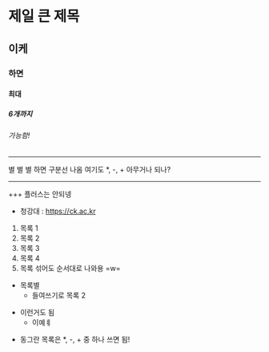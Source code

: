 # 제일 큰 제목
## 이케
### 하면
#### 최대
##### 6개까지
###### 가능함!

* * *
별 별 별 하면 구분선 나옴
여기도 *, -, + 아무거나 되나?

---

+++
플러스는 안되넹

- 청강대 : <https://ck.ac.kr>

1. 목록 1
2. 목록 2
4. 목록 3
3. 목록 4
5. 목록 섞어도 순서대로 나와용 =w=

* 목록별
  * 들여쓰기로 목록 2
 
- 이런거도 됨
  - 이예ㅖ

+ 동그란 목록은 *, -, + 중 하나 쓰면 됨!
